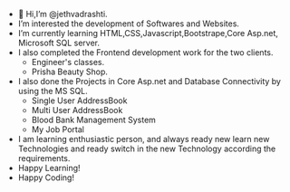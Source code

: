 - 👋 Hi,I’m @jethvadrashti.
- I’m interested the development of Softwares and Websites.
- I’m currently learning HTML,CSS,Javascript,Bootstrape,Core Asp.net, Microsoft SQL server.
- I also completed the Frontend development work for the two clients.
   - Engineer's classes.
   - Prisha Beauty Shop.
- I also done the Projects in Core Asp.net and Database Connectivity by using the MS SQL.
    - Single User AddressBook
    - Multi User AddressBook
    - Blood Bank Management System
    - My Job Portal
- I am learning enthusiastic person, and always ready new learn new Technologies and ready switch in the new Technology according the requirements.
- Happy Learning!
- Happy Coding!
    
 



